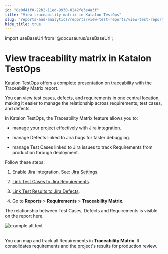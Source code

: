 ```yaml
---
id: "8e0d41f0-22b2-11ed-9930-0242fe3e4a3f"
title: "View traceability matrix in Katalon TestOps"
slug: "reports-and-analytics/reports/view-test-reports/view-test-reports-in-katalon-testops/view-traceability-matrix-in-katalon-testops"
hide_title: true
---
```

import useBaseUrl from '@docusaurus/useBaseUrl';


# <a id="id" class="anchor_top_offset"/><a id="ariaid-title1" class="anchor_top_offset"/>View traceability matrix in <span xmlns="http://www.w3.org/1999/xhtml" className="ph">Katalon TestOps</span> 

<p xmlns="http://www.w3.org/1999/xhtml" className="p">Katalon TestOps offers a complete presentation on traceability   with the <span className="ph uicontrol">Traceability Matrix</span> report.</p> 
<p xmlns="http://www.w3.org/1999/xhtml" className="p">You can view test cases, defects, and requirements in one   central location, making it easier to manage the relationship   across requirements, test cases, and defects.</p> 
<div xmlns="http://www.w3.org/1999/xhtml" className="p">In Katalon TestOps, the <span className="ph uicontrol">Traceability Matrix</span> feature allows you to:<ul className="ul"><li className="li"><p className="p">manage your project effectively with Jira
        integration.</p></li><li className="li"><p className="p">manage Defects linked to Jira bugs for faster
        debugging.</p></li><li className="li"><p className="p">manage Test Cases linked to Jira issues to track
        Requirements from production through deployment.</p></li></ul></div>
<p xmlns="http://www.w3.org/1999/xhtml" className="p">Follow these steps:</p> 
<ol xmlns="http://www.w3.org/1999/xhtml" className="ol"><li className="li">     <p className="p">Enable Jira integration. See: <a className="xref" href="/docs/test-management/integration-for-test-management/jira-integration/enable-katalon-testops---jira-integration-for-test-management">Jira         Settings</a>.</p>   </li><li className="li">     <p className="p">       <a className="xref" href="/docs/test-planning/integration-for-test-planning/link-test-cases-to-jira-requirements">Link         Test Cases to Jira Requirements</a>.</p>   </li><li className="li">     <p className="p">       <a className="xref" href="/docs/reports-and-analytics/integration-for-reports-and-analytics/jira-integration/link-test-runs-to-jira-defects-in-katalon-testops">Link         Test Results to Jira Defects</a>.</p>   </li><li className="li">     <p className="p">Go to <strong className="ph b">Reports</strong> &gt;       <strong className="ph b">Requirements</strong> &gt; <strong className="ph b">Traceability         Matrix</strong>.</p>   </li></ol> 
<p xmlns="http://www.w3.org/1999/xhtml" className="p">The relationship between Test Cases, Defects and Requirements is   visible on the report here.</p> 
<p xmlns="http://www.w3.org/1999/xhtml" className="p">   <img className="image" src={useBaseUrl("https://github.com/katalon-studio/docs-images/raw/master/katalon-analytics/docs/testops-traceability-matrix/traceability-matrix.png")} alt="example alt text" /><br /><br /> </p> 
<p xmlns="http://www.w3.org/1999/xhtml" className="p">You can map and track all Requirements in <strong className="ph b">Traceability     Matrix</strong>. It consolidates requirements and the project's   results for production review.</p> 
